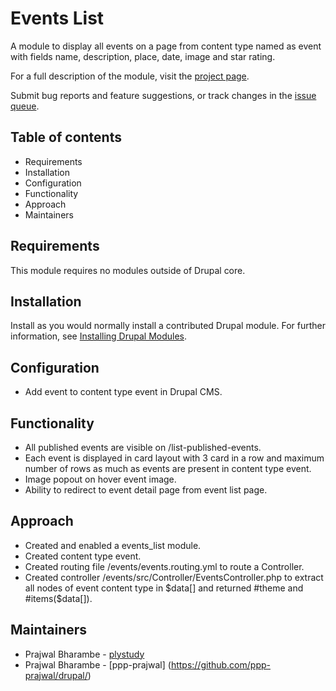 # Events List

A module to display all events on a page from content type named
as event with fields name, description, place, date, image and star rating.

For a full description of the module, visit the
[project page](https://www.drupal.org/project/events_list).

Submit bug reports and feature suggestions, or track changes in the
[issue queue](https://www.drupal.org/project/issues/events_list).


## Table of contents

- Requirements
- Installation
- Configuration
- Functionality
- Approach
- Maintainers


## Requirements

This module requires no modules outside of Drupal core.


## Installation

Install as you would normally install a contributed Drupal module. For further
information, see
[Installing Drupal Modules](https://www.drupal.org/docs/extending-drupal/installing-drupal-modules).


## Configuration

- Add event to content type event in Drupal CMS.


## Functionality

- All published events are visible on /list-published-events.
- Each event is displayed in card layout with 3 card in a row and maximum number of rows as much as events are present in content type event.
- Image popout on hover event image.
- Ability to redirect to event detail page from event list page.


## Approach

- Created and enabled a events_list module.
- Created content type event.
- Created routing file /events/events.routing.yml to route a Controller.
- Created controller /events/src/Controller/EventsController.php to extract all nodes of event content type in $data[] and returned #theme and #items($data[]).

## Maintainers

- Prajwal Bharambe - [plystudy](https://www.drupal.org/u/plystudy)
- Prajwal Bharambe - [ppp-prajwal]
(https://github.com/ppp-prajwal/drupal/)